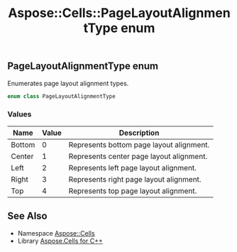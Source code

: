 ﻿---
title: Aspose::Cells::PageLayoutAlignmentType enum
linktitle: PageLayoutAlignmentType
second_title: Aspose.Cells for C++ API Reference
description: 'Aspose::Cells::PageLayoutAlignmentType enum. Enumerates page layout alignment types in C++.'
type: docs
weight: 22800
url: /cpp/aspose.cells/pagelayoutalignmenttype/
---
## PageLayoutAlignmentType enum


Enumerates page layout alignment types.

```cpp
enum class PageLayoutAlignmentType
```

### Values

| Name | Value | Description |
| --- | --- | --- |
| Bottom | 0 | Represents bottom page layout alignment. |
| Center | 1 | Represents center page layout alignment. |
| Left | 2 | Represents left page layout alignment. |
| Right | 3 | Represents right page layout alignment. |
| Top | 4 | Represents top page layout alignment. |

## See Also

* Namespace [Aspose::Cells](../)
* Library [Aspose.Cells for C++](../../)
